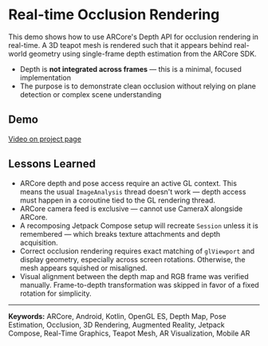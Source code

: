 # Real-time Occlusion Rendering
This demo shows how to use ARCore's Depth API for occlusion rendering in real-time. A 3D teapot mesh is rendered such that it appears behind real-world geometry using single-frame depth estimation from the ARCore SDK.

- Depth is **not integrated across frames** — this is a minimal, focused implementation
- The purpose is to demonstrate clean occlusion without relying on plane detection or complex scene understanding

## Demo
[Video on project page](https://ak352.github.io/#meshrender-demo)

## Lessons Learned

- ARCore depth and pose access require an active GL context. This means the usual `ImageAnalysis` thread doesn't work — depth access must happen in a coroutine tied to the GL rendering thread.
- ARCore camera feed is exclusive — cannot use CameraX alongside ARCore.
- A recomposing Jetpack Compose setup will recreate `Session` unless it is remembered — which breaks texture attachments and depth acquisition.
- Correct occlusion rendering requires exact matching of `glViewport` and display geometry, especially across screen rotations. Otherwise, the mesh appears squished or misaligned.
- Visual alignment between the depth map and RGB frame was verified manually. Frame-to-depth transformation was skipped in favor of a fixed rotation for simplicity.

---

**Keywords:** ARCore, Android, Kotlin, OpenGL ES, Depth Map, Pose Estimation, Occlusion, 3D Rendering, Augmented Reality, Jetpack Compose, Real-Time Graphics, Teapot Mesh, AR Visualization, Mobile AR

